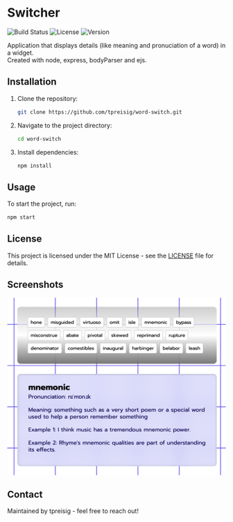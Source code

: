 # Switcher
![Build Status](https://img.shields.io/badge/build-passing-brightgreen)
![License](https://img.shields.io/badge/license-MIT-blue.svg)
![Version](https://img.shields.io/badge/version-1.0.0-orange)


Application that displays details (like meaning and pronuciation of a word) in a widget.\
Created with node, express, bodyParser and ejs.


## Installation

1. Clone the repository:
   ```bash
   git clone https://github.com/tpreisig/word-switch.git
   ```
2. Navigate to the project directory:
   ```bash
   cd word-switch
   ```
3. Install dependencies:
   ```bash
   npm install
   ```

## Usage

To start the project, run:
```bash
npm start
```

## License

This project is licensed under the MIT License - see the [LICENSE](LICENSE) file for details.


## Screenshots

![Screenshot](screenshots/word-switch.png)

## Contact

Maintained by tpreisig - feel free to reach out!